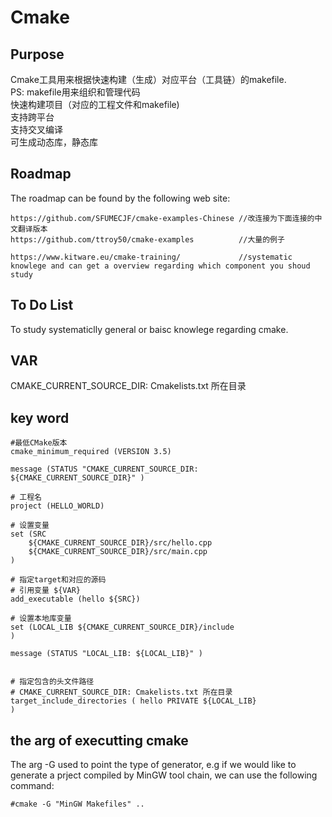 # Cmake

## Purpose

Cmake工具用来根据快速构建（生成）对应平台（工具链）的makefile.  
PS: makefile用来组织和管理代码  
快速构建项目（对应的工程文件和makefile)  
支持跨平台  
支持交叉编译  
可生成动态库，静态库  

## Roadmap

The roadmap can be found by the following web site:

```text
https://github.com/SFUMECJF/cmake-examples-Chinese //改连接为下面连接的中文翻译版本
https://github.com/ttroy50/cmake-examples          //大量的例子

https://www.kitware.eu/cmake-training/             //systematic knowlege and can get a overview regarding which component you shoud study

```

## To Do List

To study systematiclly general or baisc knowlege regarding cmake.

## VAR

CMAKE_CURRENT_SOURCE_DIR: Cmakelists.txt 所在目录

## key word

```text
#最低CMake版本
cmake_minimum_required (VERSION 3.5)

message (STATUS "CMAKE_CURRENT_SOURCE_DIR: ${CMAKE_CURRENT_SOURCE_DIR}" )

# 工程名
project (HELLO_WORLD)

# 设置变量
set (SRC 
    ${CMAKE_CURRENT_SOURCE_DIR}/src/hello.cpp
    ${CMAKE_CURRENT_SOURCE_DIR}/src/main.cpp
)

# 指定target和对应的源码
# 引用变量 ${VAR}
add_executable (hello ${SRC})

# 设置本地库变量
set (LOCAL_LIB ${CMAKE_CURRENT_SOURCE_DIR}/include
)

message (STATUS "LOCAL_LIB: ${LOCAL_LIB}" )


# 指定包含的头文件路径
# CMAKE_CURRENT_SOURCE_DIR: Cmakelists.txt 所在目录
target_include_directories ( hello PRIVATE ${LOCAL_LIB}
)
```

## the arg of executting cmake

The arg -G used to point the type of generator, e.g if we would like to generate a prject compiled by MinGW tool chain, we can use the following command:  

```text
#cmake -G "MinGW Makefiles" ..
```
